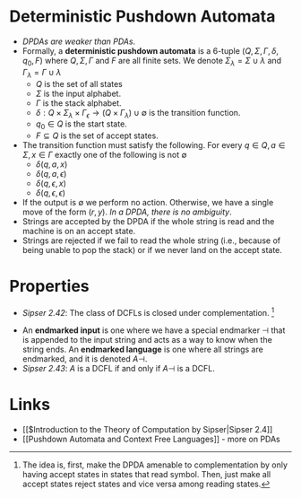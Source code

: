 # Deterministic Pushdown Automata
* *DPDAs are weaker than PDAs*.
* Formally, a **deterministic pushdown automata** is a $6$-tuple $(Q,\Sigma,\Gamma,\delta,q_0,F)$ where $Q,\Sigma,\Gamma$ and $F$ are all finite sets. We denote $\Sigma_\lambda = \Sigma\cup\lambda$ and $\Gamma_\lambda=\Gamma\cup\lambda$ 
	* $Q$ is the set of all states
	* $\Sigma$ is the input alphabet.
	* $\Gamma$ is the stack alphabet.
	* $\delta : Q \times \Sigma_{\lambda} \times \Gamma_\epsilon \to (Q\times \Gamma_\lambda)\cup\emptyset$ is the transition function.
	* $q_0\in Q$ is the start state.
	* $F\subseteq Q$ is the set of accept states.
* The transition function must satisfy the following. For every $q\in Q, a\in \Sigma, x\in \Gamma$ exactly one of the following is not  $\emptyset$
	* $\delta(q,a,x)$
	* $\delta(q,a,\epsilon)$
	* $\delta(q,\epsilon,x)$
	* $\delta(q,\epsilon,\epsilon)$
* If the output is $\emptyset$ we perform no action. Otherwise, we have a single move of the form $(r,y)$. *In a DPDA, there is no ambiguity*.
* Strings are accepted by the DPDA if the whole string is read and the machine is on an accept state. 
* Strings are rejected if we fail to read the whole string (i.e., because of being unable to pop the stack) or if we never land on the accept state.

# Properties
* *Sipser 2.42*: The class of DCFLs is closed under complementation. [^1]

[^1]: The idea is, first, make the DPDA amenable to complementation by only having accept states in states that read symbol. Then,  just make all accept states reject states and vice versa among reading states.

* An **endmarked input** is one where we have a special endmarker $\dashv$ that is appended to the input string and acts as a way to know when the string ends. An **endmarked language** is one where all strings are endmarked, and it is denoted $A\dashv$.
* *Sipser 2.43*: $A$ is a DCFL if and only if $A\dashv$ is a DCFL.
# Links
* [[$Introduction to the Theory of Computation by Sipser|Sipser 2.4]]
* [[Pushdown Automata and Context Free Languages]] - more on PDAs